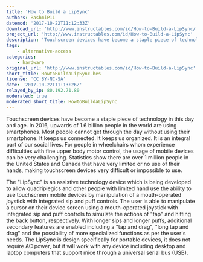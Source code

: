 ```yaml
---
title: 'How to Build a LipSync'
authors: RashmiP11
datemod: '2017-10-22T11:12:33Z'
download_url: 'http://www.instructables.com/id/How-to-Build-a-LipSync/'
project_url: 'http://www.instructables.com/id/How-to-Build-a-LipSync'
description: 'Touchscreen devices have become a staple piece of technology in this day and age. In 2016, upwards of 1.6 billion people in the world are using smartphones.'
tags:
    - alternative-access
categories:
    - hardware
original_url: 'http://www.instructables.com/id/How-to-Build-a-LipSync'
short_title: HowtoBuildaLipSync-hes
license: 'CC BY-NC-SA'
date: '2017-10-22T11:13:26Z'
relayed_by_ip: 80.192.71.80
moderated: true
moderated_short_title: HowtoBuildaLipSync
---
```

Touchscreen devices have become a staple piece of technology in this day and age. In 2016, upwards of 1.6 billion people in the world are using smartphones. Most people cannot get through the day without using their smartphone. It keeps us connected. It keeps us organized. It is an integral part of our social lives. For people in wheelchairs whom experience difficulties with fine upper body motor control, the usage of mobile devices can be very challenging. Statistics show there are over 1 million people in the United States and Canada that have very limited or no use of their hands, making touchscreen devices very difficult or impossible to use.

The &quot;LipSync&quot; is an assistive technology device which is being developed to allow quadriplegics and other people with limited hand use the ability to use touchscreen mobile devices by manipulation of a mouth-operated joystick with integrated sip and puff controls. The user is able to manipulate a cursor on their device screen using a mouth-operated joystick with integrated sip and puff controls to simulate the actions of &quot;tap&quot; and hitting the back button, respectively. With longer sips and longer puffs, additional secondary features are enabled including a &quot;tap and drag&quot;, &quot;long tap and drag&quot; and the possibility of more specialized functions as per the user's needs. The LipSync is design specifically for portable devices, it does not require AC power, but it will work with any device including desktop and laptop computers that support mice through a universal serial bus (USB).